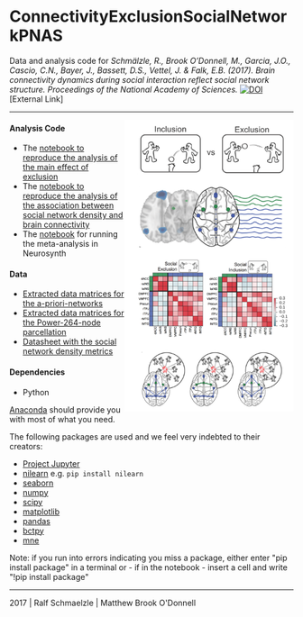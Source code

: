 # ConnectivityExclusionSocialNetworkPNAS

Data and analysis code for *Schmälzle, R., Brook O’Donnell, M., Garcia, J.O., Cascio, C.N., Bayer, J., Bassett, D.S., Vettel, J. & Falk, E.B. (2017). Brain connectivity dynamics during social interaction reflect social network structure. Proceedings of the National Academy of Sciences.* [![DOI](http://www.ralfschmaelzle.net/wp-content/plugins/papercite/img/pdf.png)](https://doi.org/10.1073/pnas.1511477112) [External Link]


***
<img align="right" width=300px src=data/explainer_fig.png> 

#### Analysis Code
* The [notebook to reproduce the analysis of the main effect of exclusion](https://github.com/nomcomm/ConnectivityExclusionSocialNetworkPNAS/blob/master/notebooks/02_main_analysis/Schmaelzle_ConnectivitySociaExclusion.ipynb)
* The [notebook to reproduce the analysis of the association between social network density and brain connectivity](https://github.com/nomcomm/ConnectivityExclusionSocialNetworkPNAS/blob/master/notebooks/02_main_analysis/Schmaelzle_ConnectivityDensity.ipynb)
* The [ notebook](https://github.com/nomcomm/ConnectivityExclusionSocialNetworkPNAS/blob/master/notebooks/01_meta_analysis/Neurosynth.ipynb) for running the meta-analysis in Neurosynth

#### Data
* [Extracted data matrices for the a-priori-networks](https://github.com/nomcomm/ConnectivityExclusionSocialNetworkPNAS/blob/master/data/connectivity_matrices)
* [Extracted data matrices for the Power-264-node parcellation](https://github.com/nomcomm/ConnectivityExclusionSocialNetworkPNAS/blob/master/data/connectivity_matrices_264)
* [Datasheet with the social network density metrics](https://github.com/nomcomm/ConnectivityExclusionSocialNetworkPNAS/blob/master/data/datasheets/pID_social_networks.csv)


#### Dependencies
* Python

[Anaconda](http://continuum.io/downloads) should provide you with most of what you need.

The following packages are used and we feel very indebted to their creators:
* [Project Jupyter](https://github.com/jupyter) 
* [nilearn](https://github.com/nilearn) e.g. `pip install nilearn`
* [seaborn](http://seaborn.pydata.org/)
* [numpy](http://www.numpy.org/)
* [scipy](http://www.scipy.org/)
* [matplotlib](http://matplotlib.org/)
* [pandas](http://pandas.pydata.org/)
* [bctpy](https://github.com/aestrivex/bctpy)
* [mne](https://github.com/mne-tools)

Note: if you run into errors indicating you miss a package, either enter "pip install package" in a terminal or - if in the notebook - insert a cell and write "!pip install package"

***
2017 | Ralf Schmaelzle | Matthew Brook O'Donnell 
